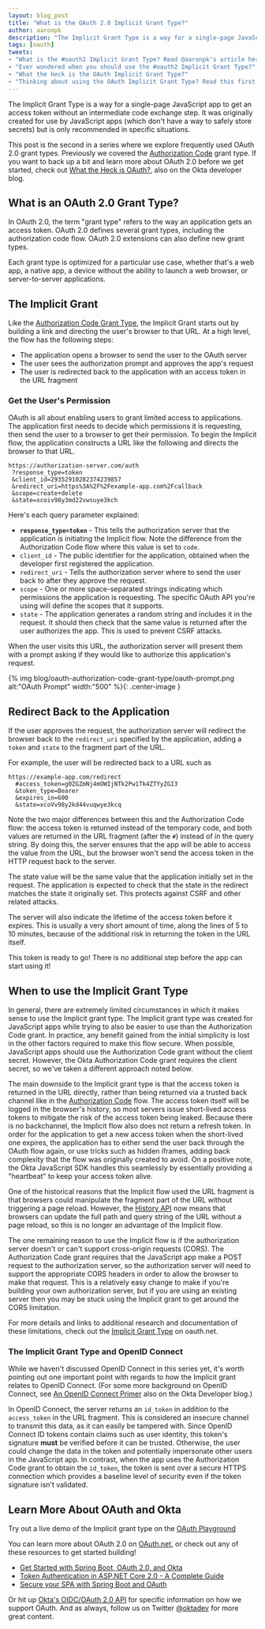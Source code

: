 ```yaml
---
layout: blog_post
title: "What is the OAuth 2.0 Implicit Grant Type?"
author: aaronpk
description: "The Implicit Grant Type is a way for a single-page JavaScript app to get an access token without an intermediate code exchange step. It was originally created for use by JavaScript apps (which don't have a way to safely store secrets) but is only recommended in specific situations."
tags: [oauth]
tweets:
- "What is the #oauth2 Implicit Grant Type? Read @aaronpk's article here:"
- "Ever wondered when you should use the #oauth2 Implicit Grant Type?"
- "What the heck is the OAuth Implicit Grant Type?"
- "Thinking about using the OAuth Implicit Grant Type? Read this first:"
---
```


The Implicit Grant Type is a way for a single-page JavaScript app to get an access token without an intermediate code exchange step. It was originally created for use by JavaScript apps (which don't have a way to safely store secrets) but is only recommended in specific situations.

This post is the second in a series where we explore frequently used OAuth 2.0 grant types. Previously we covered the [Authorization Code](/blog/2018/04/10/oauth-authorization-code-grant-type) grant type. If you want to back up a bit and learn more about OAuth 2.0 before we get started, check out [What the Heck is OAuth?](/blog/2017/06/21/what-the-heck-is-oauth), also on the Okta developer blog.

## What is an OAuth 2.0 Grant Type?

In OAuth 2.0, the term "grant type" refers to the way an application gets an access token. OAuth 2.0 defines several grant types, including the authorization code flow. OAuth 2.0 extensions can also define new grant types.

Each grant type is optimized for a particular use case, whether that's a web app, a native app, a device without the ability to launch a web browser, or server-to-server applications.

## The Implicit Grant

Like the [Authorization Code Grant Type](/blog/2018/04/10/oauth-authorization-code-grant-type), the Implicit Grant starts out by building a link and directing the user's browser to that URL. At a high level, the flow has the following steps:

* The application opens a browser to send the user to the OAuth server
* The user sees the authorization prompt and approves the app's request
* The user is redirected back to the application with an access token in the URL fragment

### Get the User's Permission

OAuth is all about enabling users to grant limited access to applications. The application first needs to decide which permissions it is requesting, then send the user to a browser to get their permission. To begin the Implicit flow, the application constructs a URL like the following and directs the browser to that URL.

```
https://authorization-server.com/auth
 ?response_type=token
 &client_id=29352910282374239857
 &redirect_uri=https%3A%2F%2Fexample-app.com%2Fcallback
 &scope=create+delete
 &state=xcoiv98y3md22vwsuye3kch
```

Here's each query parameter explained:

* **`response_type=token`** - This tells the authorization server that the application is initiating the Implicit flow. Note the difference from the Authorization Code flow where this value is set to `code`.
* `client_id` - The public identifier for the application, obtained when the developer first registered the application.
* `redirect_uri` - Tells the authorization server where to send the user back to after they approve the request.
* `scope` - One or more space-separated strings indicating which permissions the application is requesting. The specific OAuth API you're using will define the scopes that it supports.
* `state` - The application generates a random string and includes it in the request. It should then check that the same value is returned after the user authorizes the app. This is used to prevent CSRF attacks.

When the user visits this URL, the authorization server will present them with a prompt asking if they would like to authorize this application's request.

{% img blog/oauth-authorization-code-grant-type/oauth-prompt.png alt:"OAuth Prompt" width:"500" %}{: .center-image }

## Redirect Back to the Application

If the user approves the request, the authorization server will redirect the browser back to the `redirect_uri` specified by the application, adding a `token` and `state` to the fragment part of the URL.

For example, the user will be redirected back to a URL such as

```
https://example-app.com/redirect
  #access_token=g0ZGZmNj4mOWIjNTk2Pw1Tk4ZTYyZGI3
  &token_type=Bearer
  &expires_in=600
  &state=xcoVv98y2kd44vuqwye3kcq
```

Note the two major differences between this and the Authorization Code flow: the access token is returned instead of the temporary code, and both values are returned in the URL fragment (after the `#`) instead of in the query string. By doing this, the server ensures that the app will be able to access the value from the URL, but the browser won't send the access token in the HTTP request back to the server.

The state value will be the same value that the application initially set in the request. The application is expected to check that the state in the redirect matches the state it originally set. This protects against CSRF and other related attacks.

The server will also indicate the lifetime of the access token before it expires. This is usually a very short amount of time, along the lines of 5 to 10 minutes, because of the additional risk in returning the token in the URL itself.

This token is ready to go! There is no additional step before the app can start using it!

## When to use the Implicit Grant Type

In general, there are extremely limited circumstances in which it makes sense to use the Implicit grant type. The Implicit grant type was created for JavaScript apps while trying to also be easier to use than the Authorization Code grant. In practice, any benefit gained from the initial simplicity is lost in the other factors required to make this flow secure. When possible, JavaScript apps should use the Authorization Code grant without the client secret. However, the Okta Authorization Code grant requires the client secret, so we've taken a different approach noted below.

The main downside to the Implicit grant type is that the access token is returned in the URL directly, rather than being returned via a trusted back channel like in the [Authorization Code](/blog/2018/04/10/oauth-authorization-code-grant-type) flow. The access token itself will be logged in the browser's history, so most servers issue short-lived access tokens to mitigate the risk of the access token being leaked. Because there is no backchannel, the Implicit flow also does not return a refresh token. In order for the application to get a new access token when the short-lived one expires, the application has to either send the user back through the OAuth flow again, or use tricks such as hidden iframes, adding back complexity that the flow was originally created to avoid. On a positive note, the Okta JavaScript SDK handles this seamlessly by essentially providing a "heartbeat" to keep your access token alive.

One of the historical reasons that the Implicit flow used the URL fragment is that browsers could manipulate the fragment part of the URL without triggering a page reload. However, the [History API](https://developer.mozilla.org/en-US/docs/Web/API/History_API) now means that browsers can update the full path and query string of the URL without a page reload, so this is no longer an advantage of the Implicit flow.

The one remaining reason to use the Implicit flow is if the authorization server doesn't or can't support cross-origin requests (CORS). The Authorization Code grant requires that the JavaScript app make a POST request to the authorization server, so the authorization server will need to support the appropriate CORS headers in order to allow the browser to make that request. This is a relatively easy change to make if you're building your own authorization server, but if you are using an existing server then you may be stuck using the Implicit grant to get around the CORS limitation.

For more details and links to additional research and documentation of these limitations, check out the [Implicit Grant Type](https://oauth.net/2/grant-types/implicit/) on oauth.net.

### The Implicit Grant Type and OpenID Connect

While we haven't discussed OpenID Connect in this series yet, it's worth pointing out one important point with regards to how the Implicit grant relates to OpenID Connect. (For some more background on OpenID Connect, see [An OpenID Connect Primer](/blog/2017/07/25/oidc-primer-part-1) also on the Okta Developer blog.)

In OpenID Connect, the server returns an `id_token` in addition to the `access_token` in the URL fragment. This is considered an insecure channel to transmit this data, as it can easily be tampered with. Since OpenID Connect ID tokens contain claims such as user identity, this token's signature **must** be verified before it can be trusted. Otherwise, the user could change the data in the token and potentially impersonate other users in the JavaScript app. In contrast, when the app uses the Authorization Code grant to obtain the `id_token`, the token is sent over a secure HTTPS connection which provides a baseline level of security even if the token signature isn't validated.


## Learn More About OAuth and Okta

Try out a live demo of the Implicit grant type on the [OAuth Playground](https://www.oauth.com/playground/implicit.html)

You can learn more about OAuth 2.0 on [OAuth.net](https://oauth.net/2/grant-types/implicit/), or check out any of these resources to get started building!

* [Get Started with Spring Boot, OAuth 2.0, and Okta](/blog/2017/03/21/spring-boot-oauth)
* [Token Authentication in ASP.NET Core 2.0 - A Complete Guide](/blog/2018/03/23/token-authentication-aspnetcore-complete-guide)
* [Secure your SPA with Spring Boot and OAuth](/blog/2017/10/27/secure-spa-spring-boot-oauth)

Or hit up [Okta's OIDC/OAuth 2.0 API](/docs/api/resources/oidc) for specific information on how we support OAuth. And as always, follow us on Twitter [@oktadev](https://twitter.com/oktadev) for more great content.
